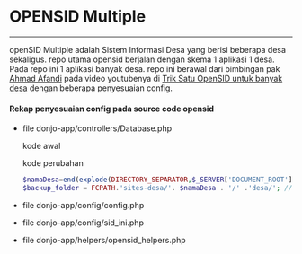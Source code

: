 # OPENSID Multiple

------

openSID Multiple adalah Sistem Informasi Desa yang berisi beberapa desa sekaligus. repo utama opensid berjalan dengan skema 1 aplikasi 1 desa. Pada repo ini 1 aplikasi banyak desa. repo ini berawal dari bimbingan pak [Ahmad Afandi](https://github.com/pandigresik) pada video youtubenya di [Trik Satu OpenSID untuk banyak desa](https://www.youtube.com/watch?v=qfgv-Du5oRE) dengan beberapa penyesuaian config.

#### Rekap penyesuaian config pada source code opensid

- file donjo-app/controllers/Database.php

  kode awal

  

  kode perubahan
  
  ```php
  $namaDesa=end(explode(DIRECTORY_SEPARATOR,$_SERVER['DOCUMENT_ROOT']));
  $backup_folder = FCPATH.'sites-desa/'. $namaDesa . '/' .'desa/'; // Folder yg akan di backup  
  ```

- file donjo-app/config/config.php

  

- file donjo-app/config/sid_ini.php

- file donjo-app/helpers/opensid_helpers.php




